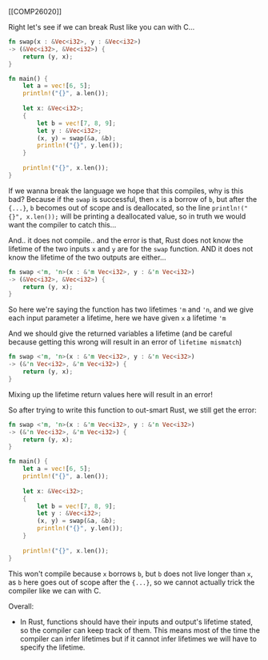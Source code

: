 [[COMP26020]]

Right let's see if we can break Rust like you can with C...

```rust
fn swap(x : &Vec<i32>, y : &Vec<i32>)
-> (&Vec<i32>, &Vec<i32>) {
	return (y, x);
}

fn main() {
	let a = vec![6, 5];
	println!("{}", a.len());
	
	let x: &Vec<i32>;
	{
		let b = vec![7, 8, 9];
		let y : &Vec<i32>;
		(x, y) = swap(&a, &b);
		println!("{}", y.len());
	}
	
	println!("{}", x.len());
}
```

If we wanna break the language we hope that this compiles, why is this bad? Because if the `swap` is successful, then `x` is a borrow of `b`, but after the `{...}`, `b` becomes out of scope and is deallocated, so the line `println!("{}", x.len());` will be printing a deallocated value, so in truth we would want the compiler to catch this...

And.. it does not compile.. and the error is that, Rust does not know the lifetime of the two inputs `x` and `y` are for the `swap` function. AND it does not know the lifetime of the two outputs are either...


```rust
fn swap <'m, 'n>(x : &'m Vec<i32>, y : &'n Vec<i32>)
-> (&Vec<i32>, &Vec<i32>) {
	return (y, x);
}
```
So here we're saying the function has two lifetimes `'m`  and `'n`, and we give each input parameter a lifetime, here we have given `x` a lifetime `'m` 

And we should give the returned variables a lifetime (and be careful because getting this wrong will result in an error of `lifetime mismatch`)

```rust
fn swap <'m, 'n>(x : &'m Vec<i32>, y : &'n Vec<i32>)
-> (&'n Vec<i32>, &'m Vec<i32>) {
	return (y, x);
}
```
Mixing up the lifetime return values here will result in an error!

So after trying to write this function to out-smart Rust, we still get the error:
```rust
fn swap <'m, 'n>(x : &'m Vec<i32>, y : &'n Vec<i32>)
-> (&'n Vec<i32>, &'m Vec<i32>) {
	return (y, x);
}

fn main() {
	let a = vec![6, 5];
	println!("{}", a.len());
	
	let x: &Vec<i32>;
	{
		let b = vec![7, 8, 9];
		let y : &Vec<i32>;
		(x, y) = swap(&a, &b);
		println!("{}", y.len());
	}
	
	println!("{}", x.len());
}
```
This won't compile because `x` borrows `b`, but `b` does not live longer than `x`, as `b` here goes out of scope after the `{...}`, so we cannot actually trick the compiler like we can with C.


Overall:
- In Rust, functions should have their inputs and output's lifetime stated, so the compiler can keep track of them. This means most of the time the compiler can infer lifetimes but if it cannot infer lifetimes we will have to specify the lifetime.